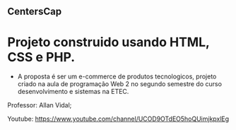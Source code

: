 ## CentersCap

# Projeto construido usando HTML, CSS e PHP.

- A proposta é ser um e-commerce de produtos tecnologicos, projeto criado na aula de programação Web 2 no segundo semestre do curso desenvolvimento e sistemas na ETEC.

Professor: Allan Vidal;

Youtube: https://www.youtube.com/channel/UCOD9OTdEO5hoQUimjkpxlEg
